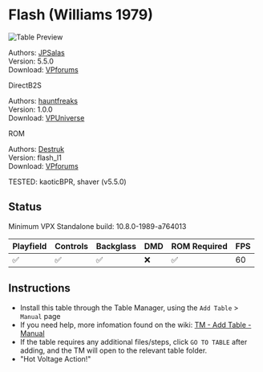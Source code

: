 # Flash (Williams 1979)

![Table Preview](../../images/vpx-flash1979-preview.jpg)

Authors: [JPSalas](https://www.vpforums.org/index.php?showuser=277)  
Version: 5.5.0  
Download: [VPforums](https://www.vpforums.org/index.php?app=downloads&showfile=12024)

DirectB2S

Authors: [hauntfreaks](https://vpuniverse.com/profile/5216-hauntfreaks/)  
Version:  1.0.0  
Download: [VPUniverse](https://vpuniverse.com/files/file/14340-flash-williams-1979-b2s/)

ROM

Authors: [Destruk](https://www.vpforums.org/index.php?showuser=5)  
Version:  flash_l1  
Download: [VPforums](http://www.vpforums.org/index.php?app=downloads&showfile=758)

TESTED: kaoticBPR, shaver (v5.5.0)

## Status 

Minimum VPX Standalone build: 10.8.0-1989-a764013

| Playfield | Controls | Backglass | DMD | ROM Required | FPS | 
|-----------|----------|-----------|-----|--------------|-----|
| :white_check_mark: | :white_check_mark: | :white_check_mark: | :x: | :white_check_mark: | 60 |

## Instructions

- Install this table through the Table Manager, using the `Add Table` > `Manual` page
- If you need help, more infomation found on the wiki: [TM - Add Table - Manual](https://github.com/LegendsUnchained/vpx-standalone-alp4k/wiki/%5B04%5D-%F0%9F%A7%A1-TM-%E2%80%90-Other-Features#add-table---manual)
- If the table requires any additional files/steps, click `GO TO TABLE` after adding, and the TM will open to the relevant table folder.
- "Hot Voltage Action!"

